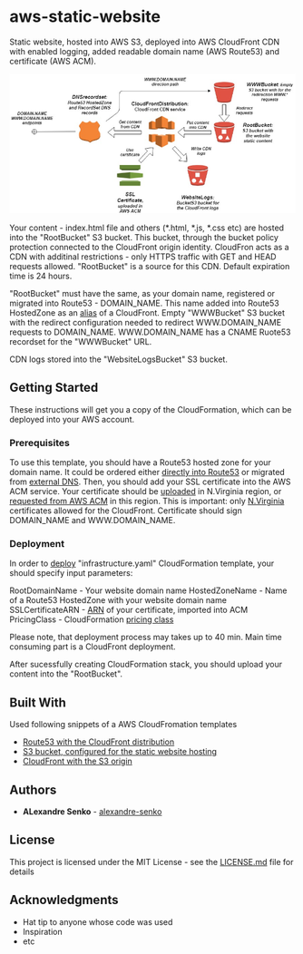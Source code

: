 # aws-static-website

Static website, hosted into AWS S3, deployed into AWS CloudFront CDN with enabled logging, added readable domain name (AWS Route53) and certificate (AWS ACM).

![alt text](https://raw.githubusercontent.com/alexandre-senko/aws-static-website/master/AWS_static_website_architecture.jpg)

Your content - index.html file and others (*.html, *.js, *.css etc) are hosted into the "RootBucket" S3 bucket. This bucket, through the bucket policy protection connected to the CloudFront origin identity. CloudFron acts as a CDN with additinal restrictions - only HTTPS traffic with GET and HEAD requests allowed. "RootBucket" is a source for this CDN. Default expiration time is 24 hours.

"RootBucket" must have the same, as your domain name, registered or migrated into Route53 - DOMAIN_NAME. This name added into Route53 HostedZone as an [alias](https://docs.aws.amazon.com/Route53/latest/DeveloperGuide/routing-to-cloudfront-distribution.html) of a CloudFront. Empty "WWWBucket" S3 bucket with the redirect configuration needed to redirect WWW.DOMAIN_NAME requests to DOMAIN_NAME. WWW.DOMAIN_NAME has a CNAME Ruote53 recordset for the "WWWBucket" URL.

CDN logs stored into the "WebsiteLogsBucket" S3 bucket.  

## Getting Started

These instructions will get you a copy of the CloudFormation, which can be deployed into your AWS account.

### Prerequisites

To use this template, you should have a Route53 hosted zone for your domain name. It could be ordered either [directly into Route53](https://docs.aws.amazon.com/en_us/Route53/latest/DeveloperGuide/domain-register.html) or migrated from [external DNS](https://docs.aws.amazon.com/en_us/Route53/latest/DeveloperGuide/domain-transfer-to-route-53.html).
Then, you should add your SSL certificate into the AWS ACM service. Your certificate should be [uploaded](https://docs.aws.amazon.com/en_us/acm/latest/userguide/import-certificate.html) in N.Virginia region, or [requested from AWS ACM](https://docs.aws.amazon.com/en_us/acm/latest/userguide/gs-acm-request-public.html) in this region. This is important: only [N.Virginia](https://docs.aws.amazon.com/acm/latest/userguide/acm-regions.html) certificates allowed for the CloudFront. Certificate should sign DOMAIN_NAME and WWW.DOMAIN_NAME.


### Deployment

In order to [deploy](https://docs.aws.amazon.com/AWSCloudFormation/latest/UserGuide/cfn-console-create-stack.html) "infrastructure.yaml" CloudFormation template, your should specify input parameters:

RootDomainName - Your website domain name
HostedZoneName - Name of a Route53 HostedZone with your website domain name
SSLCertificateARN - [ARN](https://docs.aws.amazon.com/general/latest/gr/aws-arns-and-namespaces.html) of your certificate, imported into ACM
PricingClass - CloudFormation [pricing class](https://docs.aws.amazon.com/AmazonCloudFront/latest/DeveloperGuide/PriceClass.html)

Please note, that deployment process may takes up to 40 min. Main time consuming part is a CloudFront deployment.

After sucessfully creating CloudFormation stack, you should upload your content into the "RootBucket".  


## Built With

Used following snippets of a AWS CloudFromation templates 
* [Route53 with the CloudFront distribution](https://docs.aws.amazon.com/AWSCloudFormation/latest/UserGuide/quickref-route53.html#w2ab1c17c23c81c11)
* [S3 bucket, configured for the static website hosting](https://docs.aws.amazon.com/AWSCloudFormation/latest/UserGuide/quickref-s3.html#scenario-s3-bucket-website-customdomain)
* [CloudFront with the S3 origin](https://docs.aws.amazon.com/AWSCloudFormation/latest/UserGuide/quickref-cloudfront.html#scenario-cloudfront-s3origin)

## Authors

* **ALexandre Senko** - [alexandre-senko](https://github.com/alexandre-senko/)


## License

This project is licensed under the MIT License - see the [LICENSE.md](LICENSE.md) file for details

## Acknowledgments

* Hat tip to anyone whose code was used
* Inspiration
* etc

